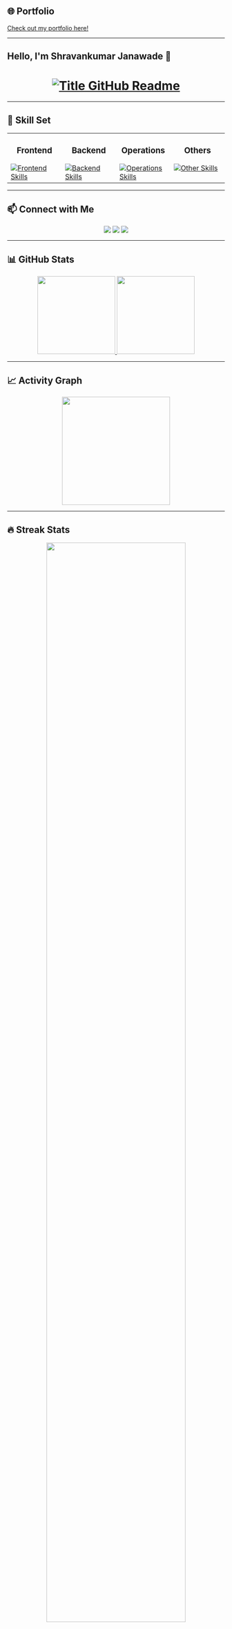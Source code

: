 ## 🌐 Portfolio

[Check out my portfolio here!](https://shravankumar-janawade.vercel.app/)

---

## Hello, I'm Shravankumar Janawade 👋

<h1 align="center">
<a href="https://git.io/typing-svg" target="_blank">
<img src="https://readme-typing-svg.herokuapp.com?font=Inter&weight=800&size=35&duration=3000&pause=500&multiline=true&width=650&height=140&lines=%24+whoami;Shravankumar+Janawade" alt="Title GitHub Readme" />
</a>
</h1>

---

## 🌟 Skill Set

<table>
<tr>
<td valign="top" width="25%">
<h3 align="center">Frontend</h3>
<a href="https://github.com/ShravanJanwade">
<img src="https://skillicons.dev/icons?i=html,js,react,tailwind,css,threejs,bootstrap&perline=4" alt="Frontend Skills" />
</a>
</td>
<td valign="top" width="25%">
<h3 align="center">Backend</h3>
<a href="https://github.com/ShravanJanwade">
<img src="https://skillicons.dev/icons?i=java,spring,mysql,mongodb,postgres,maven&perline=4" alt="Backend Skills" />
</a>
</td>
<td valign="top" width="25%">
<h3 align="center">Operations</h3>
<a href="https://github.com/ShravanJanwade">
<img src="https://skillicons.dev/icons?i=docker,linux,ansible,terraform,kubernetes,azure,jenkins,bash,git,gitlab&perline=4" alt="Operations Skills" />
</a>
</td>
<td valign="top" width="25%">
<h3 align="center">Others</h3>
<a href="https://github.com/ShravanJanwade">
<img src="https://skillicons.dev/icons?i=ps,pr,blender,arduino&perline=4" alt="Other Skills" />
</a>
</td>
</tr>
</table>

---

## 📫 Connect with Me

<div align="center">
<a href="https://www.linkedin.com/in/shravankumar-janawade-45bbb0200" target="_blank"><img src="https://img.shields.io/badge/-LinkedIn-0077B5?style=flat&logo=Linkedin&logoColor=white" /></a>
<a href="mailto:shravanjanwade2252@gmail.com"><img src="https://img.shields.io/badge/-Email-D14836?style=flat&logo=Gmail&logoColor=white" /></a>
<a href="https://leetcode.com/u/shravanJanwade/" target="_blank"><img src="https://img.shields.io/badge/-LeetCode-FFA116?style=flat&logo=LeetCode&logoColor=white" /></a>
</div>

---

## 📊 GitHub Stats

<p align="center">
<a href="https://github.com/ShravanJanwade">
<img height="180em" src="https://github-readme-stats-git-masterrstaa-rickstaa.vercel.app/api?username=ShravanJanwade&show_icons=true&theme=onedark&include_all_commits=true&count_private=true&hide_border=true" />
<img height="180em" src="https://github-readme-stats-eight-theta.vercel.app/api/top-langs/?username=ShravanJanwade&langs_count=12&layout=compact&langs_count=8&theme=onedark&include_all_commits=true&count_private=true&hide_border=true" />
</a>
</p>

---

## 📈 Activity Graph

<p align="center">
<a href="https://github.com/ShravanJanwade">
<img height="250" src="https://github-readme-activity-graph.vercel.app/graph?username=ShravanJanwade&bg_color=282c34&color=FDFD96&line=FDFD96&point=FFFFFF&area_color=79FE96&border_radius=24.5&title_color=FDFD96&border_radius=20px" />
</a>
</p>

---

## 🔥 Streak Stats

<p align="center">
<a href="https://github.com/ShravanJanwade">
<img width="80%" src="https://github-readme-streak-stats.herokuapp.com/?user=ShravanJanwade&show_icons=true&locale=en&layout=demo&theme=onedark&hide_border=true" />
</a>
</p>

---

## 🏆 GitHub Profile Trophy

<p align="center"> 
<a href="https://github.com/ryo-ma/github-profile-trophy">
<img src="https://github-profile-trophy.vercel.app/?username=ShravanJanwade" alt="ShravanJanwade" />
</a> 
</p>

---

## 🚀 Projects & Repositories

<p align="center">
<a href="https://github.com/ShravanJanwade?tab=repositories" target="_blank">
<img src="https://img.shields.io/badge/Check%20Out%20My%20Repos-%2330B8E0?style=flat&logo=github&logoColor=white" alt="View Repositories" />
</a>
</p>

---

## 🌱 Currently Learning

<p align="center">
<img src="https://skillicons.dev/icons?i=typescript,graphql,flutter&perline=3" alt="Currently Learning" />
</p>

---

## 💬 Let's Talk

<p align="center">
Feel free to reach out if you have any questions or want to collaborate! 🤝
</p>

---

<h2 align="center">💻 Check Out My Repos ⬇️</h2>
